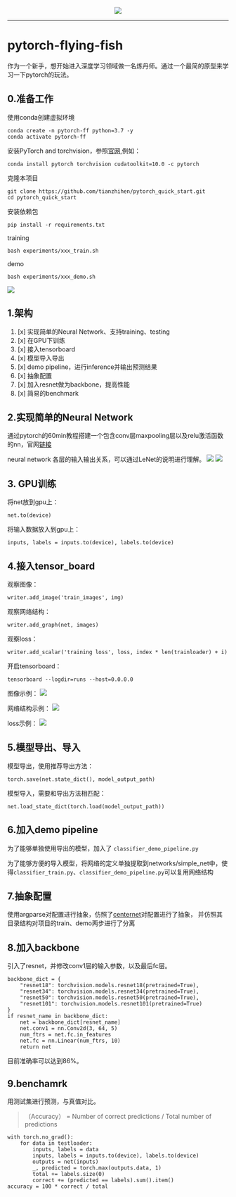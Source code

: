 <p align="center"><img src="doc/logo.png" /></p>

---------------------------

# pytorch-flying-fish 
作为一个新手，想开始进入深度学习领域做一名炼丹师。通过一个最简的原型来学习一下pytorch的玩法。

## 0.准备工作
使用conda创建虚拟环境
```
conda create -n pytorch-ff python=3.7 -y
conda activate pytorch-ff
```

安装PyTorch and torchvision，参照[官网](https://pytorch.org/),例如：
```
conda install pytorch torchvision cudatoolkit=10.0 -c pytorch
```

克隆本项目
```
git clone https://github.com/tianzhihen/pytorch_quick_start.git
cd pytorch_quick_start
```

安装依赖包
```
pip install -r requirements.txt
```

training
```
bash experiments/xxx_train.sh
```

demo
```
bash experiments/xxx_demo.sh
```

![](doc/demo1.png)


## 1.架构

1. [x] 实现简单的Neural Network、支持training、testing
1. [x] 在GPU下训练
1. [x] 接入tensorboard
1. [x] 模型导入导出
1. [x] demo pipeline，进行inference并输出预测结果
1. [x] 抽象配置
1. [x] 加入resnet做为backbone，提高性能
1. [x] 简易的benchmark

## 2.实现简单的Neural Network
通过pytorch的60min教程搭建一个包含conv层maxpooling层以及relu激活函数的nn，官网[链接](https://pytorch.org/tutorials/beginner/blitz/neural_networks_tutorial.html#sphx-glr-beginner-blitz-neural-networks-tutorial-py)

neural network 各层的输入输出关系，可以通过LeNet的说明进行理解。
![](doc/LeNet.png)
![](doc/LeNet_info.png)

## 3. GPU训练
将net放到gpu上：
```
net.to(device)
```
将输入数据放入到gpu上：
```
inputs, labels = inputs.to(device), labels.to(device)
```


## 4.接入tensor_board
观察图像：
```
writer.add_image('train_images', img)
```
观察网络结构：
```
writer.add_graph(net, images)
```

观察loss：
```
writer.add_scalar('training loss', loss, index * len(trainloader) + i)
```

开启tensorboard：
```
tensorboard --logdir=runs --host=0.0.0.0
```

图像示例：
![](doc/tensorboard_image.png)

网络结构示例：
![](doc/tensorboard_graph.png)

loss示例：
![](doc/tensorboard_loss.png)

## 5.模型导出、导入
模型导出，使用推荐导出方法：
```
torch.save(net.state_dict(), model_output_path)
```
模型导入，需要和导出方法相匹配：
```
net.load_state_dict(torch.load(model_output_path))
```

## 6.加入demo pipeline
为了能够单独使用导出的模型，加入了 `classifier_demo_pipeline.py`

为了能够方便的导入模型，将网络的定义单独提取到networks/simple_net中，使得`classifier_train.py`、`classifier_demo_pipeline.py`可以复用网络结构

## 7.抽象配置
使用argparse对配置进行抽象，仿照了[centernet](https://github.com/xingyizhou/CenterNet/tree/master/experiments)对配置进行了抽象，
并仿照其目录结构对项目的train、demo两步进行了分离

## 8.加入backbone
引入了resnet，并修改conv1层的输入参数，以及最后fc层。
```
backbone_dict = {
    "resnet18": torchvision.models.resnet18(pretrained=True),
    "resnet34": torchvision.models.resnet34(pretrained=True),
    "resnet50": torchvision.models.resnet50(pretrained=True),
    "resnet101": torchvision.models.resnet101(pretrained=True)
}
if resnet_name in backbone_dict:
    net = backbone_dict[resnet_name]
    net.conv1 = nn.Conv2d(3, 64, 5)
    num_ftrs = net.fc.in_features
    net.fc = nn.Linear(num_ftrs, 10)
    return net
```
目前准确率可以达到86%。

## 9.benchamrk
用测试集进行预测，与真值对比。

>（Accuracy） = Number of correct predictions / Total number of predictions

```
with torch.no_grad():
    for data in testloader:
        inputs, labels = data
        inputs, labels = inputs.to(device), labels.to(device)
        outputs = net(inputs)
        _, predicted = torch.max(outputs.data, 1)
        total += labels.size(0)
        correct += (predicted == labels).sum().item()
accuracy = 100 * correct / total
```
